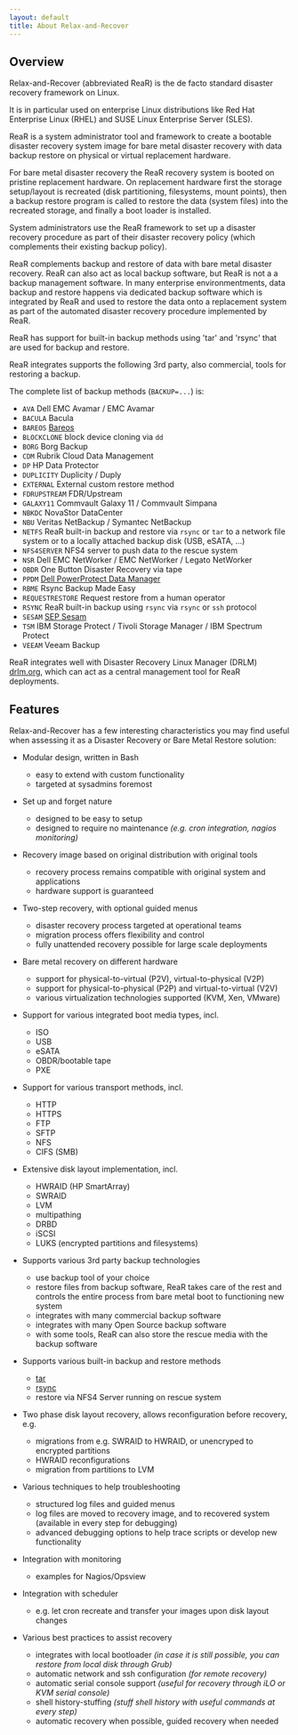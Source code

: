 ```yaml
---
layout: default
title: About Relax-and-Recover
---
```


## Overview

Relax-and-Recover (abbreviated ReaR) is the de facto standard disaster recovery framework on Linux.

It is in particular used on enterprise Linux distributions like Red Hat Enterprise Linux (RHEL)
and SUSE Linux Enterprise Server (SLES).

ReaR is a system administrator tool and framework to create a bootable disaster recovery system image
for bare metal disaster recovery with data backup restore on physical or virtual replacement hardware.

For bare metal disaster recovery the ReaR recovery system is booted on pristine replacement hardware.
On replacement hardware first the storage setup/layout is recreated (disk partitioning, filesystems, mount points),
then a backup restore program is called to restore the data (system files) into the recreated storage,
and finally a boot loader is installed.

System administrators use the ReaR framework to set up a disaster recovery procedure
as part of their disaster recovery policy (which complements their existing backup policy).

ReaR complements backup and restore of data with bare metal disaster recovery. ReaR can also act as local backup software,
but ReaR is not a a backup management software. In many enterprise environmentments, data backup and restore happens via dedicated backup software which is integrated by ReaR and used to restore the data onto a replacement system as part of the automated disaster recovery procedure implemented by ReaR.

ReaR has support for built-in backup methods using 'tar' and 'rsync' that are used for backup and restore.

ReaR integrates supports the following 3rd party, also commercial, tools for restoring a backup.

The complete list of backup methods (`BACKUP=...`) is:

* `AVA` Dell EMC Avamar / EMC Avamar
* `BACULA` Bacula
* `BAREOS` [Bareos](https://docs.bareos.org/Appendix/DisasterRecoveryUsingBareos.html#linux)
* `BLOCKCLONE` block device cloning via `dd`
* `BORG` Borg Backup
* `CDM` Rubrik Cloud Data Management
* `DP` HP Data Protector
* `DUPLICITY` Duplicity / Duply
* `EXTERNAL` External custom restore method
* `FDRUPSTREAM` FDR/Upstream
* `GALAXY11` Commvault Galaxy 11 / Commvault Simpana
* `NBKDC` NovaStor DataCenter
* `NBU` Veritas NetBackup / Symantec NetBackup
* `NETFS` ReaR built-in backup and restore via `rsync` or `tar` to a network file system or to a locally attached backup disk (USB, eSATA, ...)
* `NFS4SERVER` NFS4 server to push data *to* the rescue system
* `NSR` Dell EMC NetWorker / EMC NetWorker / Legato NetWorker
* `OBDR` One Button Disaster Recovery via tape
* `PPDM` [Dell PowerProtect Data Manager](https://infohub.delltechnologies.com/en-us/t/simplifying-linux-bmr-for-powerprotect-data-manager-using-rear-relax-and-recover-disaster-recovery-solution/)
* `RBME` Rsync Backup Made Easy
* `REQUESTRESTORE` Request restore from a human operator
* `RSYNC` ReaR built-in backup using `rsync` via `rsync` or `ssh` protocol
* `SESAM` [SEP Sesam](https://wiki.sep.de/wiki/index.php/Bare_Metal_Recovery_Linux)
* `TSM` IBM Storage Protect / Tivoli Storage Manager / IBM Spectrum Protect
* `VEEAM` Veeam Backup

ReaR integrates well with Disaster Recovery Linux Manager (DRLM) [drlm.org](https://drlm.org), which can act as a central management tool for ReaR deployments.

## Features

Relax-and-Recover has a few interesting characteristics you may find useful
when assessing it as a Disaster Recovery or Bare Metal Restore solution:

* Modular design, written in Bash
  * easy to extend with custom functionality
  * targeted at sysadmins foremost

* Set up and forget nature
  * designed to be easy to setup
  * designed to require no maintenance _(e.g. cron integration, nagios monitoring)_

* Recovery image based on original distribution with original tools
  * recovery process remains compatible with original system and applications
  * hardware support is guaranteed

* Two-step recovery, with optional guided menus
  * disaster recovery process targeted at operational teams
  * migration process offers flexibility and control
  * fully unattended recovery possible for large scale deployments

* Bare metal recovery on different hardware
  * support for physical-to-virtual (P2V), virtual-to-physical (V2P)
  * support for physical-to-physical (P2P) and virtual-to-virtual (V2V)
  * various virtualization technologies supported (KVM, Xen, VMware)

* Support for various integrated boot media types, incl.
  * ISO
  * USB
  * eSATA
  * OBDR/bootable tape
  * PXE

* Support for various transport methods, incl.
  * HTTP
  * HTTPS
  * FTP
  * SFTP
  * NFS
  * CIFS (SMB)

* Extensive disk layout implementation, incl.
  * HWRAID (HP SmartArray)
  * SWRAID
  * LVM
  * multipathing
  * DRBD
  * iSCSI
  * LUKS (encrypted partitions and filesystems)

* Supports various 3rd party backup technologies
  * use backup tool of your choice
  * restore files from backup software, ReaR takes care of the rest and controls the entire process from bare metal boot to functioning new system
  * integrates with many commercial backup software
  * integrates with many Open Source backup software
  * with some tools, ReaR can also store the rescue media with the backup software

* Supports various built-in backup and restore methods
  * [tar](http://www.gnu.org/software/tar)
  * [rsync](http://rsync.samba.org)
  * restore via NFS4 Server running on rescue system

* Two phase disk layout recovery, allows reconfiguration before recovery, e.g.
  * migrations from e.g. SWRAID to HWRAID, or unencryped to encrypted partitions
  * HWRAID reconfigurations
  * migration from partitions to LVM

* Various techniques to help troubleshooting
  * structured log files and guided menus
  * log files are moved to recovery image, and to recovered system (available in every step for debugging)
  * advanced debugging options to help trace scripts or develop new functionality

* Integration with monitoring
  * examples for Nagios/Opsview

* Integration with scheduler
  * e.g. let cron recreate and transfer your images upon disk layout changes

* Various best practices to assist recovery
  * integrates with local bootloader
     _(in case it is still possible, you can restore from local disk through Grub)_
  * automatic network and ssh configuration
     _(for remote recovery)_
  * automatic serial console support
     _(useful for recovery through iLO or KVM serial console)_
  * shell history-stuffing
     _(stuff shell history with useful commands at every step)_
  * automatic recovery when possible, guided recovery when needed
